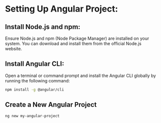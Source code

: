 # Setting Up Angular Project:

## Install Node.js and npm:
Ensure Node.js and npm (Node Package Manager) are installed on your system. 
You can download and install them from the official Node.js website.

## Install Angular CLI:
Open a terminal or command prompt and install the Angular CLI globally 
by running the following command:
```bash
npm install -g @angular/cli
```
## Create a New Angular Project
```bash
ng new my-angular-project
```
